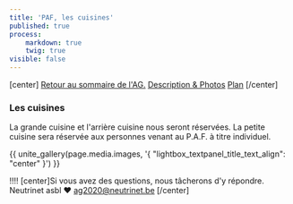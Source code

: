 ```yaml
---
title: 'PAF, les cuisines'
published: true
process:
    markdown: true
    twig: true
visible: false
---
```


[center]
[Retour au sommaire de l'AG.](/ag2020?classes=btn,btn-primary) [Description & Photos](/ag2020/paf/lieu?classes=btn,btn-error) [Plan](/ag2020/paf/plan?classes=btn,btn-error) 
[/center]

### Les cuisines

La grande cuisine et l'arrière cuisine nous seront réservées. La petite cuisine sera réservée aux personnes venant au P.A.F. à titre individuel.

<p>{{ unite_gallery(page.media.images, '{ "lightbox_textpanel_title_text_align": "center" }') }}</p>

!!!! [center]Si vous avez des questions, nous tâcherons d'y répondre.</br>Neutrinet asbl ♥ <a href="mailto:ag2020@neutrinet.be?subject=[AGFFDN2020] Le lieu et son accessibilité&body=Étant passé par la page décrivant le lieu, j'ai l'une ou l'autre question remarque ou commentaire.%0D%0A%0D%0A%0D%0A">ag2020@neutrinet.be</a> [/center]

